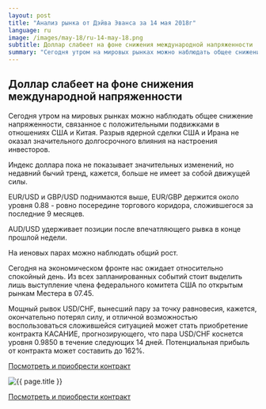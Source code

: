 ```yaml
---
layout: post
title: "Анализ рынка от Дэйва Эванса за 14 мая 2018г"
language: ru
image: /images/may-18/ru-14-may-18.png
subtitle: Доллар слабеет на фоне снижения международной напряженности
summary: "Сегодня утром на мировых рынках можно наблюдать общее снижение напряженности, связанное с положительными подвижками в отношениях США и Китая. Разрыв ядерной сделки США и Ирана не оказал значительного долгосрочного влияния на настроения инвесторов"
---
```

##  Доллар слабеет на фоне снижения международной напряженности

Сегодня утром на мировых рынках можно наблюдать общее снижение напряженности, связанное с положительными подвижками в отношениях США и Китая. Разрыв ядерной сделки США и Ирана не оказал значительного долгосрочного влияния на настроения инвесторов.

Индекс доллара пока не показывает значительных изменений, но недавний бычий тренд, кажется, больше не имеет за собой движущей силы.

EUR/USD и GBP/USD поднимаются выше, EUR/GBP держится около уровня 0.88 - ровно посередине торгового коридора, сложившегося за последние 9 месяцев.

AUD/USD удерживает позиции после впечатляющего рывка в конце прошлой недели.

На иеновых парах можно наблюдать общий рост.
 
 
Сегодня на экономическом фронте нас ожидает относительно спокойный день. Из всех запланированных событий стоит выделить лишь выступление члена федерального комитета США по открытым рынкам Местера в 07.45.
 
 
Мощный рывок USD/CHF, вынесший пару за точку равновесия, кажется, окончательно потерял силу, и отличной возможностью воспользоваться сложившейся ситуацией может стать приобретение контракта КАСАНИЕ, прогнозирующего, что пара USD/CHF коснется уровня 0.9850 в течение следующих 14 дней. Потенциальная прибыль от контракта может составить до 162%.

<a href="http://record.binary.com/_bivVDfg8lHux76XffYA0JmNd7ZgqdRLk/1/market=forex&underlying=frxUSDCHF&formname=touchnotouch&duration_amount=14&duration_units=d&amount=10&amount_type=payout&expiry_type=duration&barrier=0.9850" target="_blank">Посмотреть и приобрести контракт</a>

<img src="{{ site.url }}/images/may-18/ru-14-may-18.png" alt="{{ page.title }}"  title="{{ page.title }}">

<a href="%LINK%%?https://www.binary.com/d/trade.cgi?market=forex&underlying=frxUSDCHF&formname=touchnotouch&duration_amount=14&duration_units=d&amount=10&amount_type=payout&expiry_type=duration&barrier=0.9850" target="_blank">Посмотреть и приобрести контракт</a>
